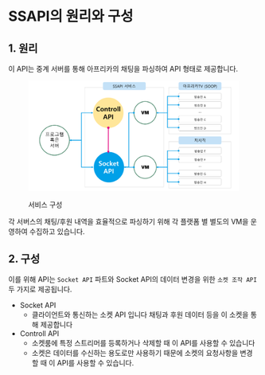 # SSAPI의 원리와 구성



## 1. 원리

이 API는 중계 서버를 통해 아프리카의 채팅을 파싱하여 API 형태로 제공합니다.

<figure><img src="../.gitbook/assets/슬라이드1.PNG" alt=""><figcaption><p>서비스 구성</p></figcaption></figure>

각 서버스의 채팅/후원 내역을 효율적으로 파싱하기 위해 각 플랫폼 별 별도의 VM을 운영하여 수집하고 있습니다.



## 2. 구성

이를 위해 API는 `Socket API` 파트와 Socket API의 데이터 변경을 위한 `소켓 조작 API` 두 가지로 제공됩니다.

* Socket API
  * 클라이언트와 통신하는 소켓 API 입니다 채팅과 후원 데이터 등을 이 소켓을 통해 제공합니다
* Controll API
  * 소켓룸에 특정 스트리머를 등록하거나 삭제할 때 이 API를 사용할 수 있습니다
  * 소켓은 데이터를 수신하는 용도로만 사용하기 때문에 소켓의 요청사항을 변경할 때 이 API를 사용할 수 있습니다.

